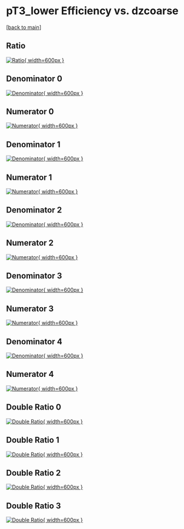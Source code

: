 # pT3_lower Efficiency vs. dzcoarse

[[back to main](./)]



## Ratio

[![Ratio](../mtv/var/pT3_lower_base_211_0_eff_dzcoarse.png){ width=600px }](../mtv/var/pT3_lower_base_211_0_eff_dzcoarse.pdf)

## Denominator 0

[![Denominator](../mtv/den/pT3_lower_base_211_0_eff_dzcoarse_den0.png){ width=600px }](../mtv/den/pT3_lower_base_211_0_eff_dzcoarse_den0.pdf)

## Numerator 0

[![Numerator](../mtv/num/pT3_lower_base_211_0_eff_dzcoarse_num0.png){ width=600px }](../mtv/num/pT3_lower_base_211_0_eff_dzcoarse_num0.pdf)

## Denominator 1

[![Denominator](../mtv/den/pT3_lower_base_211_0_eff_dzcoarse_den1.png){ width=600px }](../mtv/den/pT3_lower_base_211_0_eff_dzcoarse_den1.pdf)

## Numerator 1

[![Numerator](../mtv/num/pT3_lower_base_211_0_eff_dzcoarse_num1.png){ width=600px }](../mtv/num/pT3_lower_base_211_0_eff_dzcoarse_num1.pdf)

## Denominator 2

[![Denominator](../mtv/den/pT3_lower_base_211_0_eff_dzcoarse_den2.png){ width=600px }](../mtv/den/pT3_lower_base_211_0_eff_dzcoarse_den2.pdf)

## Numerator 2

[![Numerator](../mtv/num/pT3_lower_base_211_0_eff_dzcoarse_num2.png){ width=600px }](../mtv/num/pT3_lower_base_211_0_eff_dzcoarse_num2.pdf)

## Denominator 3

[![Denominator](../mtv/den/pT3_lower_base_211_0_eff_dzcoarse_den3.png){ width=600px }](../mtv/den/pT3_lower_base_211_0_eff_dzcoarse_den3.pdf)

## Numerator 3

[![Numerator](../mtv/num/pT3_lower_base_211_0_eff_dzcoarse_num3.png){ width=600px }](../mtv/num/pT3_lower_base_211_0_eff_dzcoarse_num3.pdf)

## Denominator 4

[![Denominator](../mtv/den/pT3_lower_base_211_0_eff_dzcoarse_den4.png){ width=600px }](../mtv/den/pT3_lower_base_211_0_eff_dzcoarse_den4.pdf)

## Numerator 4

[![Numerator](../mtv/num/pT3_lower_base_211_0_eff_dzcoarse_num4.png){ width=600px }](../mtv/num/pT3_lower_base_211_0_eff_dzcoarse_num4.pdf)

## Double Ratio 0

[![Double Ratio](../mtv/ratio/pT3_lower_base_211_0_eff_dzcoarse_ratio0.png){ width=600px }](../mtv/ratio/pT3_lower_base_211_0_eff_dzcoarse_ratio0.pdf)

## Double Ratio 1

[![Double Ratio](../mtv/ratio/pT3_lower_base_211_0_eff_dzcoarse_ratio1.png){ width=600px }](../mtv/ratio/pT3_lower_base_211_0_eff_dzcoarse_ratio1.pdf)

## Double Ratio 2

[![Double Ratio](../mtv/ratio/pT3_lower_base_211_0_eff_dzcoarse_ratio2.png){ width=600px }](../mtv/ratio/pT3_lower_base_211_0_eff_dzcoarse_ratio2.pdf)

## Double Ratio 3

[![Double Ratio](../mtv/ratio/pT3_lower_base_211_0_eff_dzcoarse_ratio3.png){ width=600px }](../mtv/ratio/pT3_lower_base_211_0_eff_dzcoarse_ratio3.pdf)

